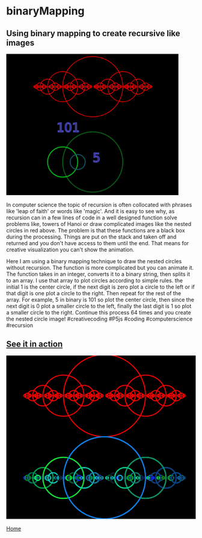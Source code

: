 # binaryMapping
## Using binary mapping to create recursive like images

![nested circles](num5.png)

In computer science the topic of recursion is often collocated with phrases like 'leap of faith' or words like 'magic'. And it is easy to see why, as recursion can in a few lines of code in a well designed function solve problems like, towers of Hanoi or draw complicated images like the nested circles in red above. The problem is that these functions are a black box during the processing. Things are put on the stack and taken off and returned and you don't have access to them until the end. That means for creative visualization you can't show the animation.

Here I am using a binary mapping technique to draw the nested circles without recursion. The function is more complicated but you can animate it. The function takes in an integer, converts it to a binary string, then splits it to an array. I use that array to plot circles according to simple rules. the initial 1 is the center circle, if the next digit is zero plot a circle to the left or if that digit is one plot a circle to the right. Then repeat for the rest of the array. For example, 5 in binary is 101 so plot the center circle, then since the next digit is 0 plot a smaller circle to the left, finally the last digit is 1 so plot a smaller circle to the right. Continue this process 64 times and you create the nested circle image! #creativecoding #P5js #coding #computerscience #recursion

## [See it in action](https://editor.p5js.org/greggelong/present/yXtB7pCrh)

![nested circles](Firefox_Screenshot_2020-06-25T20-53-27.956Z.png)

[Home](https://greggelong.github.io/)

